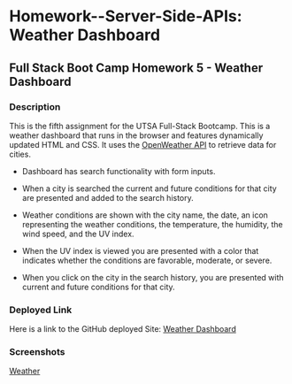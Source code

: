 # Homework--Server-Side-APIs: Weather Dashboard

## Full Stack Boot Camp Homework 5 - Weather Dashboard

### Description

This is the fifth assignment for the UTSA Full-Stack Bootcamp. This is a weather dashboard that runs in the browser and features dynamically updated HTML and CSS. It uses the [OpenWeather API](https://openweathermap.org/api) to retrieve data for cities.

* Dashboard has search functionality with form inputs.

* When a city is searched the current and future conditions for that city are presented and added to the search history.

* Weather conditions are shown with the city name, the date, an icon representing the weather conditions, the temperature, 
the humidity, the wind speed, and the UV index.

* When the UV index is viewed you are presented with a color that indicates whether the conditions are favorable, moderate, or severe.

* When you click on the city in the search history, you are presented with current and future conditions for that city.

### Deployed Link

Here is a link to the GitHub deployed Site: [Weather Dashboard](https://ogmedina.github.io/Homework--Server-Side-APIs/)

### Screenshots

[Weather](./Images/weatherforecast.jpg) 